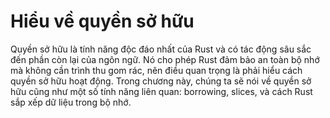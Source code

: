 # Hiểu về quyền sở hữu

Quyền sở hữu là tính năng độc đáo nhất của Rust và có tác động sâu sắc đến phần còn lại của ngôn ngữ. Nó cho phép Rust đảm bảo an toàn bộ nhớ mà không cần trình thu gom rác, nên điều quan trọng là phải hiểu cách quyền sở hữu hoạt động. Trong chương này, chúng ta sẽ nói về quyền sở hữu cũng như một số tính năng liên quan: borrowing, slices, và cách Rust sắp xếp dữ liệu trong bộ nhớ.
